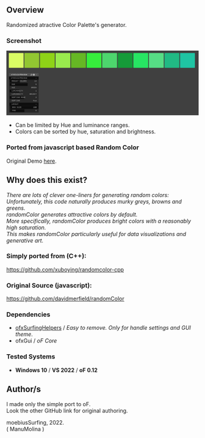 ## Overview

Randomized atractive Color Palette's generator.  

### Screenshot
![](readme_images/Capture.PNG)

- Can be limited by Hue and luminance ranges.  
- Colors can be sorted by hue, saturation and brightness.

### Ported from javascript based Random Color 
Original Demo [here](https://randomcolor.lllllllllllllllll.com/).

## Why does this exist?
_There are lots of clever one-liners for generating random colors:  
Unfortunately, this code naturally produces murky greys, browns and greens.  
randomColor generates attractive colors by default.  
More specifically, randomColor produces bright colors with a reasonably high saturation.  
This makes randomColor particularly useful for data visualizations and generative art._

### Simply ported from (C++):  
https://github.com/xuboying/randomcolor-cpp 

### Original Source (javascript):  
https://github.com/davidmerfield/randomColor  

### Dependencies
- [ofxSurfingHelpers](https://github.com/moebiussurfing/ofxSurfingHelpers) / _Easy to remove. Only for handle settings and GUI theme_.  
- ofxGui / _oF Core_

### Tested Systems
- **Windows 10** / **VS 2022** / **oF 0.12**

## Author/s
I made only the simple port to oF.  
Look the other GitHub link for original authoring.  

moebiusSurfing, 2022.  
( ManuMolina ) 
